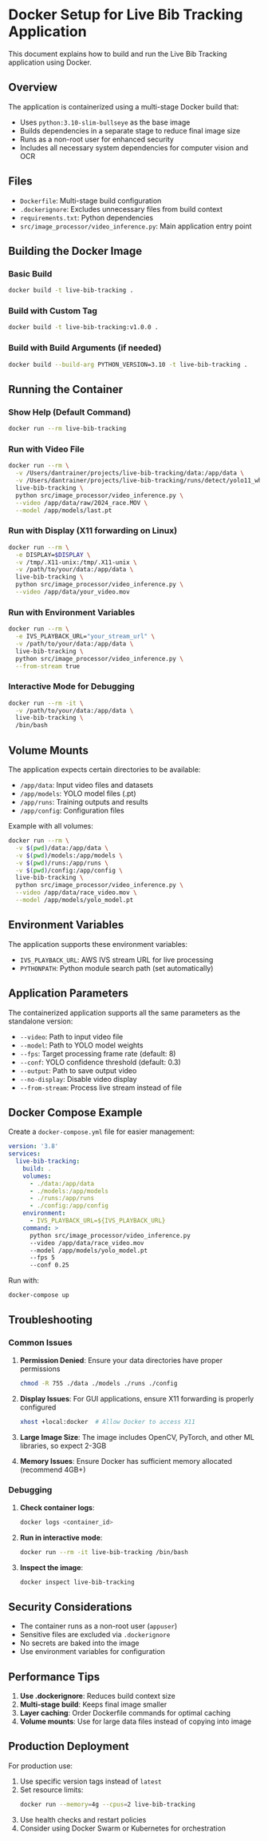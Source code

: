 # Docker Setup for Live Bib Tracking Application

This document explains how to build and run the Live Bib Tracking application using Docker.

## Overview

The application is containerized using a multi-stage Docker build that:
- Uses `python:3.10-slim-bullseye` as the base image
- Builds dependencies in a separate stage to reduce final image size
- Runs as a non-root user for enhanced security
- Includes all necessary system dependencies for computer vision and OCR

## Files

- `Dockerfile`: Multi-stage build configuration
- `.dockerignore`: Excludes unnecessary files from build context
- `requirements.txt`: Python dependencies
- `src/image_processor/video_inference.py`: Main application entry point

## Building the Docker Image

### Basic Build
```bash
docker build -t live-bib-tracking .
```

### Build with Custom Tag
```bash
docker build -t live-bib-tracking:v1.0.0 .
```

### Build with Build Arguments (if needed)
```bash
docker build --build-arg PYTHON_VERSION=3.10 -t live-bib-tracking .
```

## Running the Container

### Show Help (Default Command)
```bash
docker run --rm live-bib-tracking
```

### Run with Video File
```bash
docker run --rm \
  -v /Users/dantrainer/projects/live-bib-tracking/data:/app/data \
  -v /Users/dantrainer/projects/live-bib-tracking/runs/detect/yolo11_white_bibs/weights:/app/models \
  live-bib-tracking \
  python src/image_processor/video_inference.py \
  --video /app/data/raw/2024_race.MOV \
  --model /app/models/last.pt
```

### Run with Display (X11 forwarding on Linux)
```bash
docker run --rm \
  -e DISPLAY=$DISPLAY \
  -v /tmp/.X11-unix:/tmp/.X11-unix \
  -v /path/to/your/data:/app/data \
  live-bib-tracking \
  python src/image_processor/video_inference.py \
  --video /app/data/your_video.mov
```

### Run with Environment Variables
```bash
docker run --rm \
  -e IVS_PLAYBACK_URL="your_stream_url" \
  -v /path/to/your/data:/app/data \
  live-bib-tracking \
  python src/image_processor/video_inference.py \
  --from-stream true
```

### Interactive Mode for Debugging
```bash
docker run --rm -it \
  -v /path/to/your/data:/app/data \
  live-bib-tracking \
  /bin/bash
```

## Volume Mounts

The application expects certain directories to be available:

- `/app/data`: Input video files and datasets
- `/app/models`: YOLO model files (.pt)
- `/app/runs`: Training outputs and results
- `/app/config`: Configuration files

Example with all volumes:
```bash
docker run --rm \
  -v $(pwd)/data:/app/data \
  -v $(pwd)/models:/app/models \
  -v $(pwd)/runs:/app/runs \
  -v $(pwd)/config:/app/config \
  live-bib-tracking \
  python src/image_processor/video_inference.py \
  --video /app/data/race_video.mov \
  --model /app/models/yolo_model.pt
```

## Environment Variables

The application supports these environment variables:

- `IVS_PLAYBACK_URL`: AWS IVS stream URL for live processing
- `PYTHONPATH`: Python module search path (set automatically)

## Application Parameters

The containerized application supports all the same parameters as the standalone version:

- `--video`: Path to input video file
- `--model`: Path to YOLO model weights
- `--fps`: Target processing frame rate (default: 8)
- `--conf`: YOLO confidence threshold (default: 0.3)
- `--output`: Path to save output video
- `--no-display`: Disable video display
- `--from-stream`: Process live stream instead of file

## Docker Compose Example

Create a `docker-compose.yml` file for easier management:

```yaml
version: '3.8'
services:
  live-bib-tracking:
    build: .
    volumes:
      - ./data:/app/data
      - ./models:/app/models
      - ./runs:/app/runs
      - ./config:/app/config
    environment:
      - IVS_PLAYBACK_URL=${IVS_PLAYBACK_URL}
    command: >
      python src/image_processor/video_inference.py
      --video /app/data/race_video.mov
      --model /app/models/yolo_model.pt
      --fps 5
      --conf 0.25
```

Run with:
```bash
docker-compose up
```

## Troubleshooting

### Common Issues

1. **Permission Denied**: Ensure your data directories have proper permissions
   ```bash
   chmod -R 755 ./data ./models ./runs ./config
   ```

2. **Display Issues**: For GUI applications, ensure X11 forwarding is properly configured
   ```bash
   xhost +local:docker  # Allow Docker to access X11
   ```

3. **Large Image Size**: The image includes OpenCV, PyTorch, and other ML libraries, so expect 2-3GB
   
4. **Memory Issues**: Ensure Docker has sufficient memory allocated (recommend 4GB+)

### Debugging

1. **Check container logs**:
   ```bash
   docker logs <container_id>
   ```

2. **Run in interactive mode**:
   ```bash
   docker run --rm -it live-bib-tracking /bin/bash
   ```

3. **Inspect the image**:
   ```bash
   docker inspect live-bib-tracking
   ```

## Security Considerations

- The container runs as a non-root user (`appuser`)
- Sensitive files are excluded via `.dockerignore`
- No secrets are baked into the image
- Use environment variables for configuration

## Performance Tips

1. **Use .dockerignore**: Reduces build context size
2. **Multi-stage build**: Keeps final image smaller
3. **Layer caching**: Order Dockerfile commands for optimal caching
4. **Volume mounts**: Use for large data files instead of copying into image

## Production Deployment

For production use:

1. Use specific version tags instead of `latest`
2. Set resource limits:
   ```bash
   docker run --memory=4g --cpus=2 live-bib-tracking
   ```
3. Use health checks and restart policies
4. Consider using Docker Swarm or Kubernetes for orchestration
